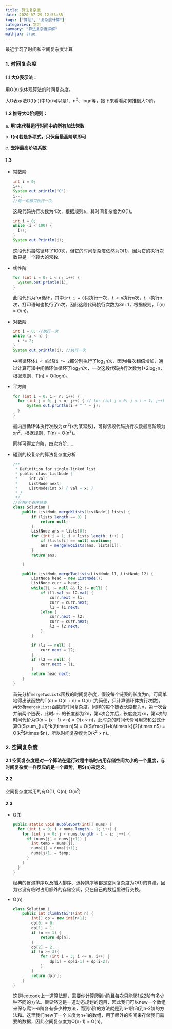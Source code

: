 ```yaml
---
title: 算法复杂度
date: 2020-07-29 12:53:35
tags: ["算法", "复杂度计算"]
categories: 学习
summary: "算法复杂度详解"
mathjax: true
---
```


最近学习了时间和空间复杂度计算

### 1. 时间复杂度

#### 1.1 大O表示法：

用O(n)来体现算法的时间复杂度。

大O表示法O(f(n))中f(n)可以是1、n<sup>2</sup>、logn等，接下来看看如何推倒大O阶。

#### 1.2 推导大O阶规则：

a. **用1来代替运行时间中的所有加法常数**

b. **f(n)若是多项式，只保留最高阶项即可**

c. **去掉最高阶项系数**

#### 1.3

* 常数阶

  ```java
  int i = 0; 
  i++;
  System.out.println("O");
  i--;
  //每一句都只执行一次
  ```

  这段代码执行次数为4次，根据规则a，其时间复杂度为O(1)。

  ```java
  int i = 0;
  while (i < 100) {
  	i++;
  }
  System.out.Println(i);
  ```

  这段代码虽然循环了100次，但它的时间复杂度依然为O(1)，因为它的执行次数只是一个较大的常数.

* 线性阶

  ```java
  for (int i = 0; i < n; i++) {
  	System.out.println(i);
  }
  ```

  此段代码为for循环，其中`int i = 0`只执行一次，`i < n`执行n次，`i++`执行n次，打印语句也执行了n次，因此这段代码执行次数为3n+1，根据规则，T(n) = O(n)。

* 对数阶

  ```java
  int i = 0; //执行一次
  while (i < n) { 
  	i *= 2;
  }
  System.out.println(i); //执行一次
  ```

  中间循环体`i < n`以及`i *= 2`都分别执行了log<sub>2</sub>n次，因为i每次翻倍增加，通过计算可知中间循环体循环了log<sub>2</sub>n次，一次这段代码执行次数为1+2log<sub>2</sub>n，根据规则，T(n) = O(logn)。

* 平方阶

  ```java
  for (int i = 0; i < n; i++) {
  	for (int j = 0; j < n; j++) { // for (int j = 0; j < i + 1; j++)
  		System.out.println(i + " " + j);
  	}
  }
  ```

  最内层循环体执行次数为xn<sup>2</sup>(x为某常数)，可得该段代码执行次数最高阶项为xn<sup>2</sup>，根据规则，T(n) = O(n<sup>2</sup>)。

  同样可得立方阶，四次方阶……

* 碰到的较复杂的算法复杂度分析

  ```java
  /**
   * Definition for singly-linked list.
   * public class ListNode {
   *     int val;
   *     ListNode next;
   *     ListNode(int x) { val = x; }
   * }
   */
  //合并K个有序链表
  class Solution {
      public ListNode mergeKLists(ListNode[] lists) {
          if (lists.length == 0) {
              return null;
          }
          ListNode ans = lists[0];
          for (int i = 1; i < lists.length; i++) {
              if (lists[i] == null) continue;
              ans = mergeTwoLists(ans, lists[i]);
          }
          return ans;
  
      }
  
      public ListNode mergeTwoLists(ListNode l1, ListNode l2) {
          ListNode head = new ListNode();
          ListNode curr = head;
          while(l1 != null && l2 != null) {
              if (l1.val <= l2.val) {
                  curr.next = l1;
                  curr = curr.next;
                  l1 = l1.next;
              }else {
                  curr.next = l2;
                  curr = curr.next;
                  l2 = l2.next;
              }
          }
  
          if (l1 == null) {
              curr.next = l2;
          }
          if (l2 == null) {
              curr.next = l1;
          }
          return head.next;
      }
  }
  ```

  首先分析`mergeTwoLists`函数的时间复杂度，假设每个链表的长度为n，可简单地得出该函数的T(o) = O(n + n) = O(n) (为简便，只计算循环体执行次数)。再分析`mergeKLists`函数的时间复杂度，同样的每个链表长度都为n，第一次合并前两个链表，此时`ans` 的长度都为2n，第x次合并后，长度变为xn，第x次的时间代价为O(n + (x - 1) $\times$ n) = O(x $\times$ n)，此时总的时间代价可用求和公式计算O($\sum_{i=1}^k(i\times n)$) = O($\frac{(1+k)\times k}{2}\times n$) = O(k<sup>2</sup>$\times $n)，所以时间复杂度为O(k<sup>2</sup> $\times$ n)。
  
  
  
  
  
### 2. 空间复杂度

#### 2.1 空间复杂度是对一个算法在运行过程中临时占用存储空间大小的一个量度，与时间复杂度一样反应的是一个趋势，用S(n)来定义。

#### 2.2

空间复杂度常用的有O(1), O(n), O(n<sup>2</sup>)

#### 2.3

* O(1)

  ```java
  public static void BubbleSort(int[] nums) {
    for (int i = 0; i < nums.length - 1; i++) {
      for (int j = 0; j < nums.length - 1 - i; j++) {
        if (nums[j] > nums[j+1]) {
          int temp = nums[j];
          nums[j] = nums[j+1];
          nums[j+1] = temp;
        }
      }
    }
  }
  ```

  经典的冒泡排序以及插入排序、选择排序等都是空间复杂度为O(1)的算法，因为它没有临时占用额外的存储空间，只在自己的数组里进行交换。

* O(n)

  ```java
  class Solution {
      public int climbStairs(int n) {
          int[] dp = new int[n+1];
          dp[0] = 0;
          dp[1] = 1;
          if (n == 1) {
              return dp[n];
          }
          dp[2] = 2;
          if (n >= 3){
              for (int i = 3; i <= n; i++) {
                  dp[i] = dp[i-1] + dp[i-2];
              }
          }
          return dp[n];
      }
  }
  ```

  这是leetcode上一道算法题，需要你计算爬到n阶且每次只能爬1或2阶有多少种不同的方法。很显然这是一道动态规划的题目，因此我们可以new一个数组来保存爬1～n阶各有多少种方法，而到n阶的方法就是到n-1阶和到n-2阶的方法和。这里我们new了一个长度为n+1的数组，用了额外的空间来存储我们需要的数据，因此空间复杂度为O(n+1) = O(n)。

  

  

  

